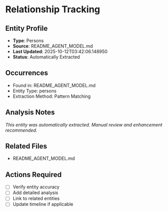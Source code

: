 # Relationship Tracking

## Entity Profile
- **Type**: Persons
- **Source**: README_AGENT_MODEL.md
- **Last Updated**: 2025-10-12T03:42:06.148950
- **Status**: Automatically Extracted

## Occurrences
- Found in: README_AGENT_MODEL.md
- Entity Type: persons
- Extraction Method: Pattern Matching

## Analysis Notes
*This entity was automatically extracted. Manual review and enhancement recommended.*

## Related Files
- README_AGENT_MODEL.md

## Actions Required
- [ ] Verify entity accuracy
- [ ] Add detailed analysis
- [ ] Link to related entities
- [ ] Update timeline if applicable
